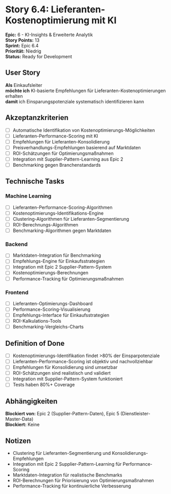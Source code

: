 # Story 6.4: Lieferanten-Kostenoptimierung mit KI

**Epic:** 6 - KI-Insights & Erweiterte Analytik  
**Story Points:** 13  
**Sprint:** Epic 6.4  
**Priorität:** Niedrig  
**Status:** Ready for Development

## User Story

**Als** Einkaufsleiter  
**möchte ich** KI-basierte Empfehlungen für Lieferanten-Kostenoptimierungen erhalten  
**damit** ich Einsparungspotenziale systematisch identifizieren kann

## Akzeptanzkriterien

- [ ] Automatische Identifikation von Kostenoptimierungs-Möglichkeiten
- [ ] Lieferanten-Performance-Scoring mit KI
- [ ] Empfehlungen für Lieferanten-Konsolidierung
- [ ] Preisverhandlungs-Empfehlungen basierend auf Marktdaten
- [ ] ROI-Schätzungen für Optimierungsmaßnahmen
- [ ] Integration mit Supplier-Pattern-Learning aus Epic 2
- [ ] Benchmarking gegen Branchenstandards

## Technische Tasks

### Machine Learning
- [ ] Lieferanten-Performance-Scoring-Algorithmen
- [ ] Kostenoptimierungs-Identifikations-Engine
- [ ] Clustering-Algorithmen für Lieferanten-Segmentierung
- [ ] ROI-Berechnungs-Algorithmen
- [ ] Benchmarking-Algorithmen gegen Marktdaten

### Backend
- [ ] Marktdaten-Integration für Benchmarking
- [ ] Empfehlungs-Engine für Einkaufsstrategien
- [ ] Integration mit Epic 2 Supplier-Pattern-System
- [ ] Kostenoptimierungs-Berechnungen
- [ ] Performance-Tracking für Optimierungsmaßnahmen

### Frontend
- [ ] Lieferanten-Optimierungs-Dashboard
- [ ] Performance-Scoring-Visualisierung
- [ ] Empfehlungs-Interface für Einkaufsstrategien
- [ ] ROI-Kalkulations-Tools
- [ ] Benchmarking-Vergleichs-Charts

## Definition of Done

- [ ] Kostenoptimierungs-Identifikation findet >80% der Einsparpotenziale
- [ ] Lieferanten-Performance-Scoring ist objektiv und nachvollziehbar
- [ ] Empfehlungen für Konsolidierung sind umsetzbar
- [ ] ROI-Schätzungen sind realistisch und validiert
- [ ] Integration mit Supplier-Pattern-System funktioniert
- [ ] Tests haben 80%+ Coverage

## Abhängigkeiten

**Blockiert von:** Epic 2 (Supplier-Pattern-Daten), Epic 5 (Dienstleister-Master-Data)  
**Blockiert:** Keine

## Notizen

- Clustering für Lieferanten-Segmentierung und Konsolidierungs-Empfehlungen
- Integration mit Epic 2 Supplier-Pattern-Learning für Performance-Scoring
- Marktdaten-Integration für realistische Benchmarks
- ROI-Berechnungen für Priorisierung von Optimierungsmaßnahmen
- Performance-Tracking für kontinuierliche Verbesserung